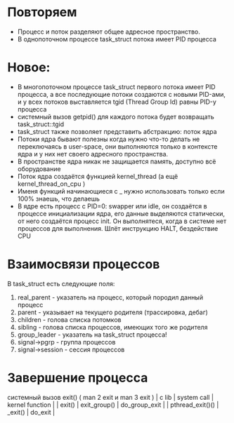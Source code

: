 # Повторяем
* Процесс и поток разделяют общее адресное пространство.
* В однопоточном процессе task_struct потока имеет PID процесса
# Новое:
* В многопоточном процессе task_struct первого потока имеет PID процесса, а все последующие потоки создаются с новыми PID-ами, и у всех потоков выставляется tgid (Thread Group Id) равны PID-у процесса
* системный вызов getpid() для каждого потока будет возвращать task_struct::tgid
* task_struct также позволяет представить абстракцию: поток ядра
* Потоки ядра бывают полезны когда нужно что-то делать не переключаясь в user-space, они выполняются только в контексте ядра и у них нет своего адресного пространства.
* В пространстве ядра никак не защищается память, доступно всё оборудование
* Поток ядра создаётся функцией kernel_thread (а ещё kernel_thread_on_cpu )
* Именя функций начинающиеся с _ нужно использовать только если 100% знаешь, что делаешь
* В ядре есть процесс с PID=0: swapper или idle, он создаётся в процессе инициализации ядра, его данные выделяются статически, от него создаётся процесс init. Он выполнятеся, когда в системе нет процессов для выполнения. Шлёт инструкцию HALT, бездействие CPU

# Взаимосвязи процессов
В task_struct есть следующие поля:
1. real_parent - указатель на процесс, который породил данный процесс
2. parent - указывает на текущего родителя (трассировка, дебаг)
3. children - голова списка потомков
4. sibling - голова списка процессов, имеющих того же родителя
5. group_leader - указатель на task_struct процесса!
6. signal->pgrp - группа процессов
7. signal->session - сессия процессов

# Завершение процесса
системный вызов exit() ( man 2 exit и man 3 exit )
| c lib                 | system call   | kernel function   |
| exit()                | exit_group()  | do_group_exit     |
| pthread_exit()()      | _exit()       | do_exit           |

